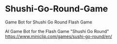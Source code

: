 # Shushi-Go-Round-Game
Game Bot for Shushi Go Round Flash Game

AI Game Bot for the Flash Game "Shushi Go Round" https://www.miniclip.com/games/sushi-go-round/en/
